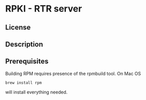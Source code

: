RPKI - RTR server
================

License
-------

Description
-----------

Prerequisites 
-------------

Building RPM requires presence of the rpmbuild tool. On Mac OS 

`brew install rpm`

will install everything needed.

